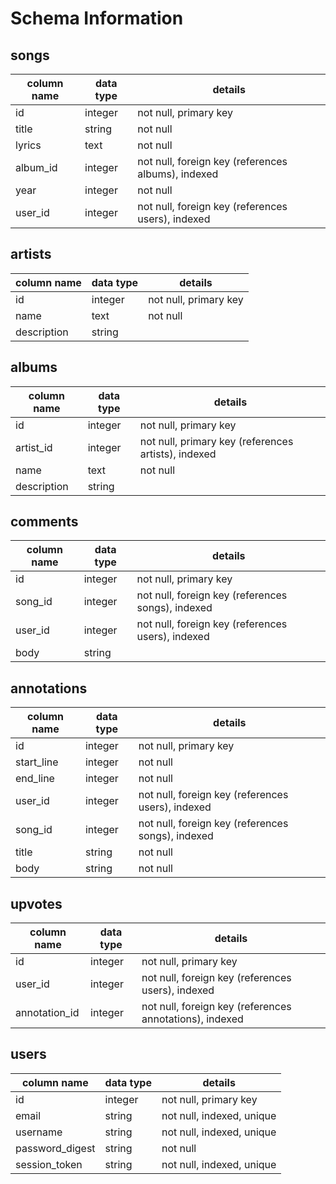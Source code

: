 # Schema Information

## songs
column name | data type | details
------------|-----------|-----------------------
id          | integer   | not null, primary key
title       | string    | not null
lyrics      | text      | not null
album_id    | integer   | not null, foreign key (references albums), indexed
year        | integer   | not null
user_id     | integer   | not null, foreign key (references users), indexed

## artists
column name | data type | details
------------|-----------|-----------------------
id          | integer   | not null, primary key
name        | text      | not null
description | string    |

## albums
column name | data type | details
------------|-----------|-----------------------
id          | integer   | not null, primary key
artist_id   | integer   | not null, primary key (references artists), indexed
name        | text      | not null
description | string    |

## comments
column name | data type | details
------------|-----------|-----------------------
id          | integer   | not null, primary key
song_id     | integer   | not null, foreign key (references songs), indexed
user_id     | integer   | not null, foreign key (references users), indexed
body        | string    |

## annotations
column name | data type | details
------------|-----------|-----------------------
id          | integer   | not null, primary key
start_line  | integer   | not null
end_line    | integer   | not null
user_id     | integer   | not null, foreign key (references users), indexed
song_id     | integer   | not null, foreign key (references songs), indexed
title       | string    | not null
body        | string    | not null

## upvotes
column name   | data type | details
--------------|-----------|-----------------------
id            | integer   | not null, primary key
user_id       | integer   | not null, foreign key (references users), indexed
annotation_id | integer   | not null, foreign key (references annotations), indexed

## users
column name     | data type | details
----------------|-----------|-----------------------
id              | integer   | not null, primary key
email           | string    | not null, indexed, unique
username        | string    | not null, indexed, unique
password_digest | string    | not null
session_token   | string    | not null, indexed, unique
